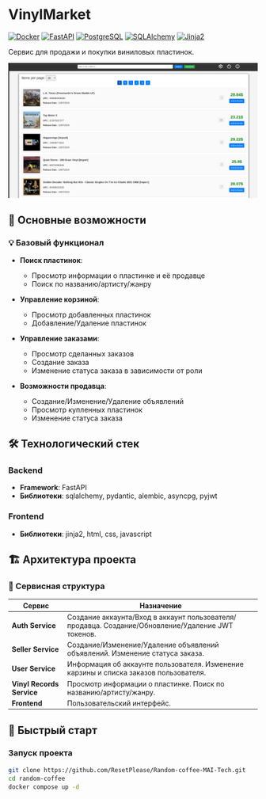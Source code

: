 # VinylMarket 

[![Docker](https://img.shields.io/badge/Docker-2CA5E0?style=flat&logo=docker&logoColor=white)](https://www.docker.com/)
[![FastAPI](https://img.shields.io/badge/FastAPI-009688?style=flat&logo=fastapi&logoColor=white)](https://fastapi.tiangolo.com/)
[![PostgreSQL](https://img.shields.io/badge/PostgreSQL-4169E1?style=flat&logo=postgresql&logoColor=white)](https://www.postgresql.org/)
[![SQLAlchemy](https://img.shields.io/badge/SQLAlchemy-D71F49?style=flat&logo=sqlalchemy&logoColor=white)](https://www.sqlalchemy.org/)
[![Jinja2](https://img.shields.io/badge/Jinja2-B41717?style=flat&logo=jinja&logoColor=white)](https://www.sqlalchemy.org/)

Сервис для продажи и покупки виниловых пластинок.


![Главный экран](images/main.png)


## 🚀 Основные возможности

### 💡 Базовый функционал

- **Поиск пластинок**:
  - Просмотр информации о пластинке и её продавце
  - Поиск по названию/артисту/жанру
  
- **Управление корзиной**:
  - Просмотр добавленных пластинок
  - Добавление/Удаление пластинок 

- **Управление заказами**:
  - Просмотр сделанных заказов
  - Создание заказа
  - Изменение статуса заказа в зависимости от роли

- **Возможности продавца**:
  - Создание/Изменение/Удаление объявлений
  - Просмотр купленных пластинок
  - Изменение статуса заказа


## 🛠 Технологический стек

### Backend
- **Framework**: FastAPI
- **Библиотеки**: sqlalchemy, pydantic, alembic, asyncpg, pyjwt

### Frontend
- **Библиотеки**: jinja2, html, css, javascript


## 🏗 Архитектура проекта

### 🧱 Сервисная структура
| Сервис                      | Назначение                          |
|-----------------------|-------------------------------------|
| **Auth Service**      | Создание аккаунта/Вход в аккаунт пользователя/продавца. Создание/Обновление/Удаление JWT токенов. |
| **Seller Service**  | Создание/Изменение/Удаление объявлений объявлений. Изменение статуса заказа.  |
| **User Service**   | Информация об аккаунте пользователя. Изменение карзины и списка заказов пользователя. |
| **Vinyl Records Service**      | Просмотр информации о пластинке. Поиск по названию/артисту/жанру. |
| **Frontend**              | Пользовательский интерфейс.         |

## 🚀 Быстрый старт

### Запуск проекта

```bash
git clone https://github.com/ResetPlease/Random-coffee-MAI-Tech.git
cd random-coffee
docker compose up -d
```